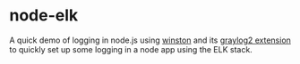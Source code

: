 # node-elk
A quick demo of logging in node.js using [winston](https://github.com/winstonjs/winston) and its [graylog2 extension](https://github.com/namshi/winston-graylog2) to quickly set up some logging in a node app using the ELK stack.
